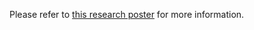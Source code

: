 Please refer to [this research poster](https://issuu.com/rc-t/docs/xula_poster_v3) for more information.
